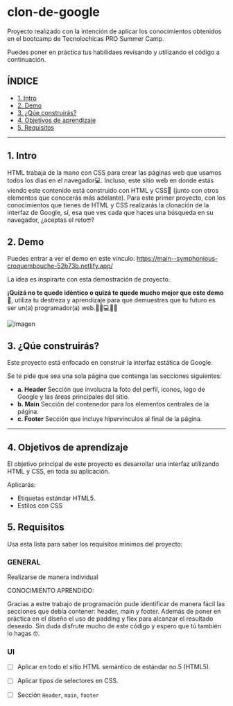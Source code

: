 # clon-de-google
Proyecto realizado con la intención de aplicar los conocimientos obtenidos en el bootcamp de Tecnolochicas PRO Summer Camp.

Puedes poner en práctica tus habilidaes revísando y utilizando el código a continuación.

## ÍNDICE

* [1. Intro](https://github.com/Valeria-db/clon-de-google#1-intro)
* [2. Demo](https://github.com/Valeria-db/clon-de-google#2-demo)
* [3. ¿Qúe construirás?](https://github.com/Valeria-db/clon-de-google#3-q%C3%BAe-construir%C3%A1s)
* [4. Objetivos de aprendizaje](https://github.com/Valeria-db/clon-de-google#4-objetivos-de-aprendizaje)
* [5. Requisitos](https://github.com/Valeria-db/clon-de-google#5-requisitos)


****

## 1. Intro

HTML trabaja de la mano con CSS para crear las páginas web que usamos todos los días en el navegador💻. Incluso, este sitio web en donde estás viendo este contenido está construido con HTML y CSS🤯 (junto con otros elementos que conocerás más adelante). Para este primer proyecto, con los conocimientos que tienes de HTML y CSS realizarás la clonación de la interfaz de Google, sí, esa que ves cada que haces una búsqueda en su navegador, ¿aceptas el reto🤓?

## 2. Demo
Puedes entrar a ver el demo en este vínculo: https://main--symphonious-croquembouche-52b73b.netlify.app/

La idea es inspirarte con esta demostración de proyecto. 

**¡Quizá no te quede idéntico o quizá te quede mucho mejor que este demo🤩**, utiliza tu destreza y aprendizaje para que demuestres que tu futuro es ser un(a) programador(a) web.👩🏻💻👦🏻

![imagen]("./../images/googleclon.jpg")


## 3. ¿Qúe construirás?

Este proyecto está enfocado en construir la interfaz estática de Google.

Se te pide que sea una sola página que contenga las secciones siguientes:
  - **a. Header**
    Sección que involucra la foto del perfil, iconos, logo de Google y las áreas principales del sitio.
  - **b. Main**
    Sección del contenedor para los elementos centrales de la página. 
  - **c. Footer**
    Sección que incluye hipervínculos al final de la página.

****

## 4. Objetivos de aprendizaje

El objetivo principal de este proyecto es desarrollar una interfaz utilizando HTML y CSS, en toda su aplicación.

Aplicarás:

- Etiquetas estándar HTML5.
- Estilos con CSS


## 5. Requisitos

Usa esta lista para saber los requisitos mínimos del proyecto:

### GENERAL

Realizarse de manera individual

CONOCIMIENTO APRENDIDO:

Gracias a estre trabajo de programación pude identificar de manera fácil las secciones que debía contener: header, main y footer.
Además de poner en práctica en el diseño el uso de padding y flex para alcanzar el resultado deseado.
Sin duda disfrute mucho de este código y espero que tú también lo hagas 🤓.

### UI
- [ ] Aplicar en todo el sitio HTML semántico de estándar no.5 (HTML5).
- [ ] Aplicar tipos de selectores en CSS.
- [ ] Sección `Header`, `main`, `footer`

